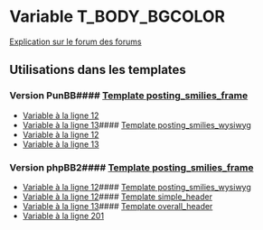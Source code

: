 # Variable T_BODY_BGCOLOR
[Explication sur le forum des forums](http://forum.forumactif.com/t294113-listing-des-variables#T_BODY_BGCOLOR)
## Utilisations dans les templates
### Version PunBB#### [Template posting_smilies_frame](punbb/posting_smilies_frame.md)
* [Variable à la ligne 12](../punbb/posting_smilies_frame.tpl#L12)
* [Variable à la ligne 13](../punbb/posting_smilies_frame.tpl#L13)#### [Template posting_smilies_wysiwyg](punbb/posting_smilies_wysiwyg.md)
* [Variable à la ligne 12](../punbb/posting_smilies_wysiwyg.tpl#L12)
* [Variable à la ligne 13](../punbb/posting_smilies_wysiwyg.tpl#L13)
### Version phpBB2#### [Template posting_smilies_frame](subsilver/posting_smilies_frame.md)
* [Variable à la ligne 12](../subsilver/posting_smilies_frame.tpl#L12)#### [Template posting_smilies_wysiwyg](subsilver/posting_smilies_wysiwyg.md)
* [Variable à la ligne 12](../subsilver/posting_smilies_wysiwyg.tpl#L12)#### [Template simple_header](subsilver/simple_header.md)
* [Variable à la ligne 13](../subsilver/simple_header.tpl#L13)#### [Template overall_header](subsilver/overall_header.md)
* [Variable à la ligne 201](../subsilver/overall_header.tpl#L201)